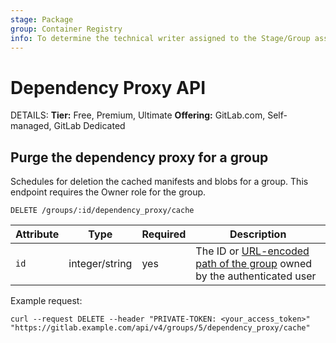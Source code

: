 ```yaml
---
stage: Package
group: Container Registry
info: To determine the technical writer assigned to the Stage/Group associated with this page, see https://handbook.gitlab.com/handbook/product/ux/technical-writing/#assignments
---
```


# Dependency Proxy API

DETAILS:
**Tier:** Free, Premium, Ultimate
**Offering:** GitLab.com, Self-managed, GitLab Dedicated

## Purge the dependency proxy for a group

Schedules for deletion the cached manifests and blobs for a group. This endpoint requires the
Owner role for the group.

```plaintext
DELETE /groups/:id/dependency_proxy/cache
```

| Attribute | Type | Required | Description |
| --------- | ---- | -------- | ----------- |
| `id`      | integer/string | yes | The ID or [URL-encoded path of the group](rest/index.md#namespaced-path-encoding) owned by the authenticated user |

Example request:

```shell
curl --request DELETE --header "PRIVATE-TOKEN: <your_access_token>" "https://gitlab.example.com/api/v4/groups/5/dependency_proxy/cache"
```
